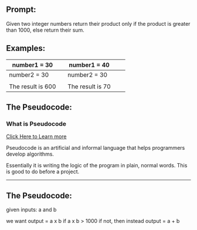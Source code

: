 ## Prompt:
 Given two integer numbers return their product only if the product is greater than 1000, else return their sum.

## Examples:

| number1 = 30      |   | number1 = 40     |   |   |
|-------------------|---|------------------|---|---|
| number2 = 30      |   | number2 = 30     |   |   |
|                   |   |                  |   |   |
| The result is 600 |   | The result is 70 |   |   |

## The Pseudocode:

### What is Pseudocode

[Click Here to Learn more](https://www.unf.edu/~broggio/cop2221/2221pseu.htm#:~:text=Pseudocode%20is%20an%20artificial%20and,%2C%20for%2C%20if%2C%20switch.)

Pseudocode is an artificial and informal language that helps programmers develop algorithms.

Essentially it is writing the logic of the program in plain, normal words.
This is good to do before a project.

<hr>

## The Pseudocode:

given inputs: a and b

we want output = a x b if a x b > 1000
if not, then instead output = a + b